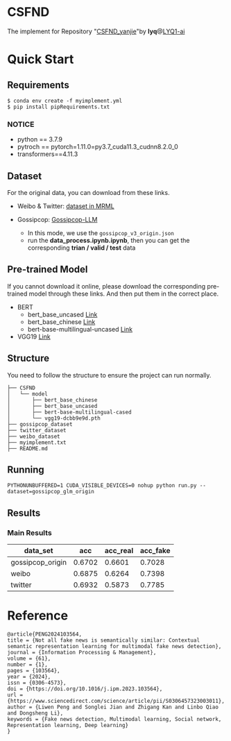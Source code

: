 # CSFND
The implement for Repository "[CSFND_yanjie](https://github.com/ml-master/CSFND_yanjie)"by **lyq**@[LYQ1-ai](https://github.com/LYQ1-ai)
# Quick Start
## Requirements
```shell
$ conda env create -f myimplement.yml
$ pip install pipRequirements.txt
```

### NOTICE
- python == 3.7.9
- pytroch == pytorch=1.11.0=py3.7_cuda11.3_cudnn8.2.0_0
- transformers==4.11.3

## Dataset
For the original data, you can download from these links.
- Weibo & Twitter:    [dataset in MRML](https://github.com/plw-study/MRML)
  
- Gossipcop:    [Gossipcop-LLM](https://github.com/junyachen/Data-examples?tab=readme-ov-file)
   - In this mode, we use the ```gossipcop_v3_origin.json```
   - run the **data_process.ipynb.ipynb**, then you can get the corresponding **trian / valid / test** data

## Pre-trained Model
If you cannot download it online, please download the corresponding pre-trained model through these links.
And then put them in the correct place.
- BERT
  - bert_base_uncased [Link](https://huggingface.co/google-bert/bert-base-uncased)
  - bert_base_chinese [Link](https://huggingface.co/google-bert/bert-base-chinese)
  - bert-base-multilingual-uncased [Link](https://huggingface.co/google-bert/bert-base-multilingual-uncased)
- VGG19 [Link](https://download.pytorch.org/models/vgg19-dcbb9e9d.pth)

## Structure
You need to follow the structure to ensure the project can run normally.
```
├── CSFND
│   └── model
│       ├── bert_base_chinese
│       ├── bert_base_uncased
│       ├── bert-base-multilingual-cased
│       └── vgg19-dcbb9e9d.pth
├── gossipcop_dataset
├── twitter_dataset
├── weibo_dataset
├── myimplement.txt
├── README.md
```

## Running
```
PYTHONUNBUFFERED=1 CUDA_VISIBLE_DEVICES=0 nohup python run.py --dataset=gossipcop_glm_origin
```

## Results

### Main Results
| data_set         | acc    | acc_real | acc\_fake |
| ---------------- | ------ | -------- | --------- |
| gossipcop_origin | 0.6702 | 0.6601   | 0.7028    |
| weibo            | 0.6875 | 0.6264   | 0.7398    |
| twitter          | 0.6932 | 0.5873   | 0.7785    |

# Reference
```
@article{PENG2024103564,
title = {Not all fake news is semantically similar: Contextual semantic representation learning for multimodal fake news detection},
journal = {Information Processing & Management},
volume = {61},
number = {1},
pages = {103564},
year = {2024},
issn = {0306-4573},
doi = {https://doi.org/10.1016/j.ipm.2023.103564},
url = {https://www.sciencedirect.com/science/article/pii/S0306457323003011},
author = {Liwen Peng and Songlei Jian and Zhigang Kan and Linbo Qiao and Dongsheng Li},
keywords = {Fake news detection, Multimodal learning, Social network, Representation learning, Deep learning}
}
```
